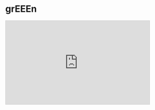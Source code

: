 # grEEEn
<iframe width="450" height="260" style="border: 1px solid #cccccc;" src="https://thingspeak.com/channels/2149974/charts/1?bgcolor=%23ffffff&color=%23d62020&dynamic=true&api_key=5TQGBVEM7FR1IZ4Y&results=60&type=line&update=15"></iframe>
